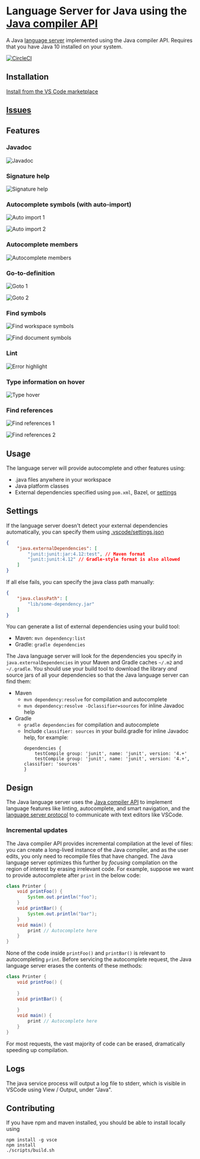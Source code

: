 # Language Server for Java using the [Java compiler API](https://docs.oracle.com/javase/10/docs/api/jdk.compiler-summary.html) 

A Java [language server](https://github.com/Microsoft/vscode-languageserver-protocol) implemented using the Java compiler API. Requires that you have Java 10 installed on your system.

[![CircleCI](https://circleci.com/gh/georgewfraser/java-language-server.png)](https://circleci.com/gh/georgewfraser/java-language-server)

## Installation

[Install from the VS Code marketplace](https://marketplace.visualstudio.com/items?itemName=georgewfraser.vscode-javac)

## [Issues](https://github.com/georgewfraser/java-language-server/issues)

## Features

### Javadoc

![Javadoc](https://github.com/georgewfraser/java-language-server/raw/master/images/Javadoc.png)

### Signature help

![Signature help](https://github.com/georgewfraser/java-language-server/raw/master/images/SignatureHelp.png)

### Autocomplete symbols (with auto-import)

![Auto import 1](https://github.com/georgewfraser/java-language-server/raw/master/images/AutoImport1.png)

![Auto import 2](https://github.com/georgewfraser/java-language-server/raw/master/images/AutoImport2.png)

### Autocomplete members

![Autocomplete members](https://github.com/georgewfraser/java-language-server/raw/master/images/AutocompleteMembers.png)

### Go-to-definition

![Goto 1](https://github.com/georgewfraser/java-language-server/raw/master/images/Goto1.png)

![Goto 2](https://github.com/georgewfraser/java-language-server/raw/master/images/Goto2.png)

### Find symbols

![Find workspace symbols](https://github.com/georgewfraser/java-language-server/raw/master/images/FindWorkspaceSymbols.png)

![Find document symbols](https://github.com/georgewfraser/java-language-server/raw/master/images/FindDocumentSymbols.png)

### Lint

![Error highlight](https://github.com/georgewfraser/java-language-server/raw/master/images/ErrorHighlight.png)

### Type information on hover

![Type hover](https://github.com/georgewfraser/java-language-server/raw/master/images/TypeHover.png)

### Find references

![Find references 1](https://github.com/georgewfraser/java-language-server/raw/master/images/FindReferences1.png)

![Find references 2](https://github.com/georgewfraser/java-language-server/raw/master/images/FindReferences2.png)

## Usage

The language server will provide autocomplete and other features using:
* .java files anywhere in your workspace
* Java platform classes
* External dependencies specified using `pom.xml`, Bazel, or [settings](#Settings)

## Settings

If the language server doesn't detect your external dependencies automatically, you can specify them using [.vscode/settings.json](https://code.visualstudio.com/docs/getstarted/settings)

```json
{
    "java.externalDependencies": [
        "junit:junit:jar:4.12:test", // Maven format
        "junit:junit:4.12" // Gradle-style format is also allowed
    ]
}
```

If all else fails, you can specify the java class path manually:

```json
{
    "java.classPath": [
        "lib/some-dependency.jar"
    ]
}
```

You can generate a list of external dependencies using your build tool:
* Maven: `mvn dependency:list` 
* Gradle: `gradle dependencies`

The Java language server will look for the dependencies you specify in `java.externalDependencies` in your Maven and Gradle caches `~/.m2` and `~/.gradle`. You should use your build tool to download the library *and* source jars of all your dependencies so that the Java language server can find them:
* Maven
  * `mvn dependency:resolve` for compilation and autocomplete
  * `mvn dependency:resolve -Dclassifier=sources` for inline Javadoc help
* Gradle
  * `gradle dependencies` for compilation and autocomplete
  * Include `classifier: sources` in your build.gradle for inline Javadoc help, for example:
    ```
    dependencies {
        testCompile group: 'junit', name: 'junit', version: '4.+'
        testCompile group: 'junit', name: 'junit', version: '4.+', classifier: 'sources'
    }
    ```
    
## Design

The Java language server uses the [Java compiler API](https://docs.oracle.com/javase/10/docs/api/jdk.compiler-summary.html) to implement language features like linting, autocomplete, and smart navigation, and the [language server protocol](https://github.com/Microsoft/vscode-languageserver-protocol) to communicate with text editors like VSCode.

### Incremental updates

The Java compiler API provides incremental compilation at the level of files: you can create a long-lived instance of the Java compiler, and as the user edits, you only need to recompile files that have changed. The Java language server optimizes this further by *focusing* compilation on the region of interest by erasing irrelevant code. For example, suppose we want to provide autocomplete after `print` in the below code:

```java
class Printer {
    void printFoo() {
        System.out.println("foo");
    }
    void printBar() {
        System.out.println("bar");
    }
    void main() {
        print // Autocomplete here
    }
}
```

None of the code inside `printFoo()` and `printBar()` is relevant to autocompleting `print`. Before servicing the autocomplete request, the Java language server erases the contents of these methods:

```java
class Printer {
    void printFoo() {
        
    }
    void printBar() {
        
    }
    void main() {
        print // Autocomplete here
    }
}
```

For most requests, the vast majority of code can be erased, dramatically speeding up compilation.

## Logs

The java service process will output a log file to stderr, which is visible in VSCode using View / Output, under "Java".

## Contributing

If you have npm and maven installed, you should be able to install locally using 

    npm install -g vsce
    npm install
    ./scripts/build.sh